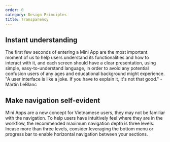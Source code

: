 ```yaml
---
order: 0
category: Design Principles
title: Transparency
---
```


## Instant understanding
The first few seconds of entering a Mini App are the most important moment of us to help users understand its functionalities and how to interact with it, and each screen should have a clear presentation, using simple, easy-to-understand language, in order to avoid any potential confusion users of any ages and educational background might experience. </br> 
"A user interface is like a joke. If you have to explain it, it's not that good." - Martin LeBlanc

## Make navigation self-evident
Mini Apps are a new concept for Vietnamese users, they may not be familiar with the navigation. To help users have intuitively feel where they are in the workflow, the recommended maximum navigation depth is three levels. Incase more than three levels, consider leveraging the bottom menu or progress bar to enable horizontal navigation between your sections.

